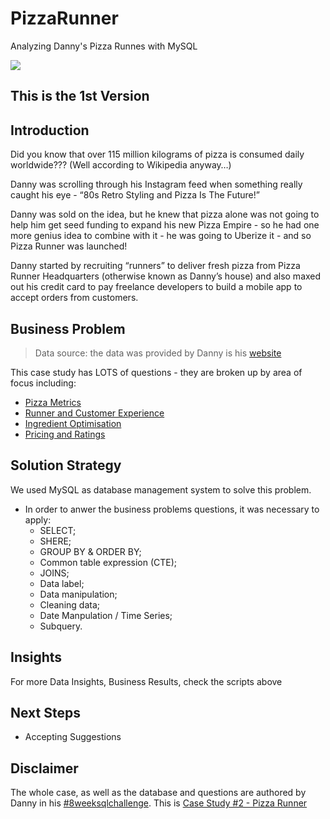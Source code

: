 # PizzaRunner
Analyzing Danny's Pizza Runnes with MySQL

<img align="center" src=https://user-images.githubusercontent.com/111542025/230740791-e7daec80-24e3-4aa1-b12e-7cf34444069f.png>

## This is the 1st Version

## Introduction
Did you know that over 115 million kilograms of pizza is consumed daily worldwide??? (Well according to Wikipedia anyway…)<br>

Danny was scrolling through his Instagram feed when something really caught his eye - “80s Retro Styling and Pizza Is The Future!”<br>

Danny was sold on the idea, but he knew that pizza alone was not going to help him get seed funding to expand his new Pizza Empire - so he had one more genius idea to combine with it - he was going to Uberize it - and so Pizza Runner was launched!<br>

Danny started by recruiting “runners” to deliver fresh pizza from Pizza Runner Headquarters (otherwise known as Danny’s house) and also maxed out his credit card to pay freelance developers to build a mobile app to accept orders from customers.

## Business Problem
> Data source: the data was provided by Danny is his [website](https://8weeksqlchallenge.com/case-study-2/)

This case study has LOTS of questions - they are broken up by area of focus including:
* [Pizza Metrics](https://github.com/Caio-Felice-Cunha/PizzaRunner/blob/main/3%20-%20Pizza%20Metrics.sql)
* [Runner and Customer Experience](https://github.com/Caio-Felice-Cunha/PizzaRunner/blob/main/4%20-%20Runner%20and%20Customer%20Experience.sql)
* [Ingredient Optimisation](https://github.com/Caio-Felice-Cunha/PizzaRunner/blob/main/5%20-%20Ingredient%20Optimisation.sql)
* [Pricing and Ratings](https://github.com/Caio-Felice-Cunha/PizzaRunner/blob/main/6%20-%20Pricing%20and%20Ratings.sql)

## Solution Strategy
We used MySQL as database management system to solve this problem.
* In order to anwer the business problems questions, it was necessary to apply:
  * SELECT;
  * SHERE;
  * GROUP BY & ORDER BY;
  * Common table expression (CTE);
  * JOINS;
  * Data label;
  * Data manipulation;
  * Cleaning data;
  * Date Manpulation / Time Series;
  * Subquery.

## Insights
For more Data Insights, Business Results, check the scripts above

## Next Steps
* Accepting Suggestions

## Disclaimer
The whole case, as well as the database and questions are authored by Danny in his [#8weeksqlchallenge](https://8weeksqlchallenge.com/). This is [Case Study #2 - Pizza Runner](https://8weeksqlchallenge.com/case-study-2/)
